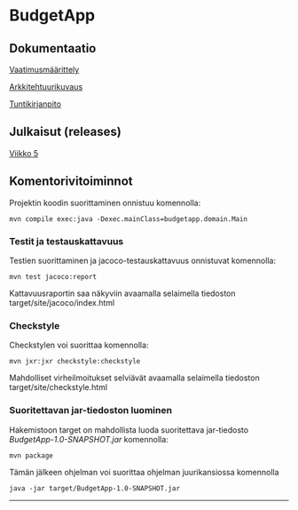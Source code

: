 <h1>BudgetApp</h1>

  <h2>Dokumentaatio</h2>

[Vaatimusmäärittely](https://github.com/RHeikkinen/otm-harjoitustyo/blob/master/dokumentaatio/maarittelydokumentti.md)

[Arkkitehtuurikuvaus](https://github.com/RHeikkinen/otm-harjoitustyo/blob/master/dokumentaatio/arkkitehtuuri.md)  

[Tuntikirjanpito](https://github.com/RHeikkinen/otm-harjoitustyo/blob/master/dokumentaatio/tuntikirjanpito.md)  

## Julkaisut (releases)
[Viikko 5](https://github.com/RHeikkinen/otm-harjoitustyo/releases/tag/vko5)

## Komentorivitoiminnot
Projektin koodin suorittaminen onnistuu komennolla:
```
mvn compile exec:java -Dexec.mainClass=budgetapp.domain.Main
```
### Testit ja testauskattavuus
Testien suorittaminen ja jacoco-testauskattavuus onnistuvat komennolla:
```
mvn test jacoco:report
```
Kattavuusraportin saa näkyviin avaamalla selaimella tiedoston target/site/jacoco/index.html
### Checkstyle
Checkstylen voi suorittaa komennolla:
```
mvn jxr:jxr checkstyle:checkstyle
```
Mahdolliset virheilmoitukset selviävät avaamalla selaimella tiedoston target/site/checkstyle.html
### Suoritettavan jar-tiedoston luominen
Hakemistoon target on mahdollista luoda suoritettava jar-tiedosto _BudgetApp-1.0-SNAPSHOT.jar_ komennolla:
```
mvn package
```
Tämän jälkeen ohjelman voi suorittaa ohjelman juurikansiossa komennolla
```
java -jar target/BudgetApp-1.0-SNAPSHOT.jar
```
***
